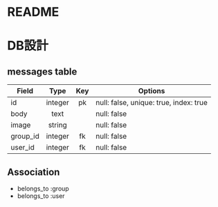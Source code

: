 # README

# DB設計

## messages table

|Field|Type|Key|Options|
|---|:---:|:---:|---|
|id|integer|pk|null: false, unique: true, index: true|
|body|text||null: false|
|image|string||null: false|
|group_id|integer|fk|null: false|
|user_id|integer|fk|null: false|

## Association
- belongs_to :group
- belongs_to :user



